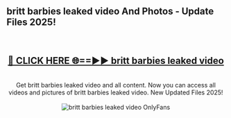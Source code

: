 <h2>britt barbies leaked video And Photos - Update Files 2025!</h2>
<br>
<div align="center">
<h2><a href="https://linkcuts.com/hfmhzwbr" rel="nofollow">🔴 CLICK HERE 🌐==►► britt barbies leaked video</a></h2>
<br>
Get britt barbies leaked video and all content. Now you can access all videos and pictures of britt barbies leaked video. New Updated Files 2025!
<br>
<br>
<a href="https://linkcuts.com/hfmhzwbr" rel="nofollow" data-target="animated-image.originalLink"><img src="https://i.ibb.co.com/WyWwxjT/player-gif2.gif" alt="britt barbies leaked video OnlyFans" style="max-width: 100%; display: inline-block;" data-target="animated-image.originalImage"></a>
</div>
<br>
